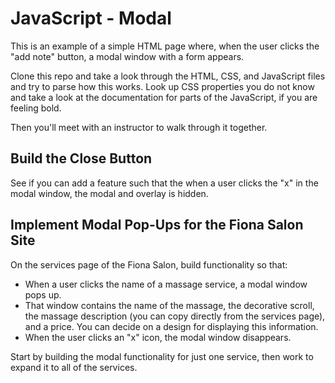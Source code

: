 # JavaScript - Modal

This is an example of a simple HTML page where, when the user clicks the "add note" button, a modal window with a form appears.

Clone this repo and take a look through the HTML, CSS, and JavaScript files and try to parse how this works. Look up CSS properties you do not know and take a look at the documentation for parts of the JavaScript, if you are feeling bold.

Then you'll meet with an instructor to walk through it together.

## Build the Close Button

See if you can add a feature such that the when a user clicks the "x" in the modal window, the modal and overlay is hidden.

## Implement Modal Pop-Ups for the Fiona Salon Site

On the services page of the Fiona Salon, build functionality so that:

- When a user clicks the name of a massage service, a modal window pops up.
- That window contains the name of the massage, the decorative scroll, the massage description (you can copy directly from the services page), and a price. You can decide on a design for displaying this information.
- When the user clicks an "x" icon, the modal window disappears.

Start by building the modal functionality for just one service, then work to expand it to all of the services.
